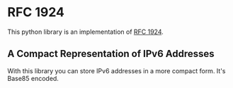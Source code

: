 # RFC 1924

This python library is an implementation of [RFC 1924](https://www.rfc-editor.org/rfc/rfc1924). 

## A Compact Representation of IPv6 Addresses

With this library you can store IPv6 addresses in a more compact form. It's Base85 encoded.